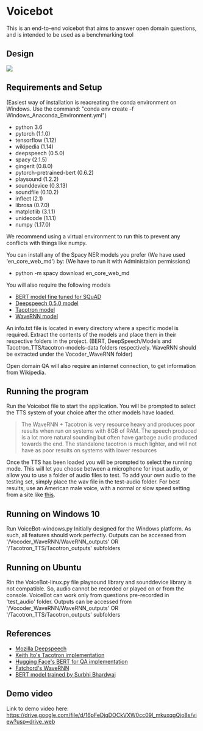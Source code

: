 # Voicebot

This is an end-to-end voicebot that aims to answer open domain questions, and is intended to be used as a benchmarking tool

## Design
**![](https://lh5.googleusercontent.com/2oFMv1ybATD_cmMO0CwzB-RAk6Nz-VG1wwDioIGWahLR4bVG51TIHbhHIUGTSpaLcVQS41QZIPOfX00VbZGCPa5O98st_VRsNlJnC3qEehpnEJrYLyLUOdCy-wiD34IC26wCac4KnxY)**


## Requirements and Setup

(Easiest way of installation is reacreating the conda environment on Windows. Use the command:
"conda env create -f Windows_Anaconda_Environment.yml")

 - python 3.6
 - pytorch (1.1.0)
 - tensorflow (1.12)
 - wikipedia (1.14)
 - deepspeech (0.5.0)
 - spacy (2.1.5)
 - gingerit (0.8.0)
 - pytorch-pretrained-bert (0.6.2)
 - playsound (1.2.2)
 - sounddevice (0.3.13)
 - soundfile (0.10.2)
 - inflect (2.1)
 - librosa (0.7.0)
 - matplotlib (3.1.1)
 - unidecode (1.1.1)
 - numpy (1.17.0)
 
We recommend using a virtual environment to run this to prevent any conflicts with things like numpy.

You can install any of the Spacy NER models you prefer (We have used 'en_core_web_md') by: (We have to run it with Administaion permissions)
 - python -m spacy download en_core_web_md

You will also require the following models 

 - [BERT model fine tuned for SQuAD](https://drive.google.com/file/d/1hktnjAJOdOwPxTK3R-KST9-kUQFYPusM/view?usp=sharing)
 - [Deepspeech 0.5.0 model](https://github.com/mozilla/DeepSpeech/releases/download/v0.5.0/deepspeech-0.5.0-models.tar.gz)
 - [Tacotron model](http://data.keithito.com/data/speech/tacotron-20180906.tar.gz)
 - [WaveRNN model](https://drive.google.com/open?id=1mv0-1uTZpAGrH9GIjvFgjw-YeYg7mjiN)

 An info.txt file is located in every directory where a specific model is required.
 Extract the contents of the models and place them in their respective folders in the project. (BERT, DeepSpeech/Models and Tacotron_TTS/tacotron-models-data folders respectively. WaveRNN should be extracted under the Vocoder_WaveRNN folder)

Open domain QA will also require an internet connection, to get information from Wikipedia. 
 
 
## Running the program
Run the Voicebot file to start the application. You will be prompted to select the TTS system of your choice after the other models have loaded.
 > The WaveRNN + Tacotron is very resource heavy and produces poor results when run on systems with 8GB of RAM. The speech produced is a lot more natural sounding but often have garbage audio produced towards the end. The standalone tacotron is much lighter, and will not have as poor results on systems with lower resources

Once the TTS has been loaded you will be prompted to select the running mode. This will let you choose between a microphone for input audio, or allow you to use a folder of audio files to test. 
To add your own audio to the testing set, simply place the wav file in the test-audio folder. For best results, use an American male voice, with a normal or slow speed setting from a site like [this](http://www.fromtexttospeech.com/). 

## Running on Windows 10
Run VoiceBot-windows.py
Initially designed for the Windows platform. As such, all features should work perfectly.
Outputs can be accessed from '/Vocoder_WaveRNN/WaveRNN_outputs' OR '/Tacotron_TTS/Tacotron_outputs' subfolders

## Running on Ubuntu
Rin the VoiceBot-linux.py file
playsound library and sounddevice library is not compatible.
So, audio cannot be recorded or played on or from the console.
VoiceBot can work only from questions pre-recorded in 'test_audio' folder.
Outputs can be accessed from '/Vocoder_WaveRNN/WaveRNN_outputs' OR '/Tacotron_TTS/Tacotron_outputs' subfolders

## References

 - [Mozilla Deepspeech](https://github.com/mozilla/DeepSpeech)
 - [Keith Ito's Tacotron implementation](https://github.com/keithito/tacotron)
 - [Hugging Face's BERT for QA implementation](https://github.com/huggingface/pytorch-transformers)
 - [Fatchord's WaveRNN](https://github.com/fatchord/WaveRNN)
 - [BERT model trained by Surbhi Bhardwaj](https://github.com/surbhardwaj/BERT-QnA-Squad_2.0_Finetuned_Model)

## Demo video
Link to demo video here: https://drive.google.com/file/d/16pFeDjqDOCkVXW0cc09l_mkuxqgQjo8s/view?usp=drive_web
